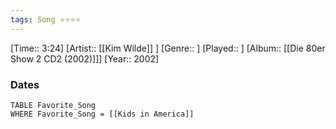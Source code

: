```yaml
---
tags: Song ⭐⭐⭐⭐ 
---
```

[Time:: 3:24]
[Artist:: [[Kim Wilde]] ]
[Genre:: ]
[Played:: ]
[Album:: [[Die 80er Show 2 CD2 (2002)]]]
[Year:: 2002]
### Dates
````dataview
TABLE Favorite_Song
WHERE Favorite_Song = [[Kids in America]]
````